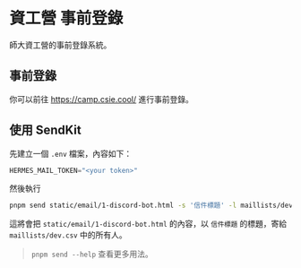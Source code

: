 # 資工營 事前登錄

師大資工營的事前登錄系統。

## 事前登錄

你可以前往 <https://camp.csie.cool/> 進行事前登錄。

## 使用 SendKit

先建立一個 `.env` 檔案，內容如下：

```ts
HERMES_MAIL_TOKEN="<your token>"
```

然後執行

```bash
pnpm send static/email/1-discord-bot.html -s '信件標題' -l maillists/dev.csv
```

這將會把 `static/email/1-discord-bot.html` 的內容，以 `信件標題` 的標題，寄給 `maillists/dev.csv` 中的所有人。

> `pnpm send --help` 查看更多用法。
